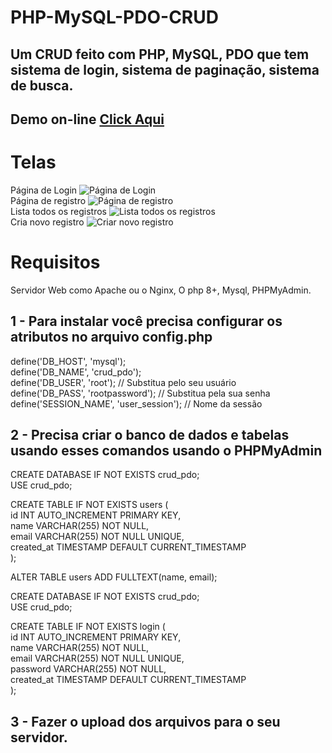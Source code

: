 # PHP-MySQL-PDO-CRUD
## Um CRUD feito com PHP, MySQL, PDO que tem sistema de login, sistema de paginação, sistema de busca.

## Demo on-line <a href="http://areadeteste.42web.io/crud/">Click Aqui</a>

# Telas

Página de Login
<img src="http://areadeteste.42web.io/crud/crud-img/login.jpg" alt="Página de Login"><br>
Página de registro
<img src="http://areadeteste.42web.io/crud/crud-img/register.jpg" alt="Página de registro"><br>
Lista todos os registros
<img src="http://areadeteste.42web.io/crud/crud-img/index.jpg" alt="Lista todos os registros"><br>
Cria novo registro
<img src="http://areadeteste.42web.io/crud/crud-img/create.jpg" alt="Criar novo registro"><br>

# Requisitos
Servidor Web como Apache ou o Nginx, O php 8+, Mysql, PHPMyAdmin.

## 1 - Para instalar você precisa configurar os atributos no arquivo config.php

define('DB_HOST', 'mysql');<br/>
define('DB_NAME', 'crud_pdo');<br/>
define('DB_USER', 'root'); // Substitua pelo seu usuário<br/>
define('DB_PASS', 'rootpassword'); // Substitua pela sua senha<br/>
define('SESSION_NAME', 'user_session'); // Nome da sessão<br/>

## 2 - Precisa criar o banco de dados e tabelas usando esses comandos usando o PHPMyAdmin

CREATE DATABASE IF NOT EXISTS crud_pdo;<br/>
USE crud_pdo;<br/>

CREATE TABLE IF NOT EXISTS users (<br/>
    id INT AUTO_INCREMENT PRIMARY KEY,<br/>
    name VARCHAR(255) NOT NULL,<br/>
    email VARCHAR(255) NOT NULL UNIQUE,<br/>
    created_at TIMESTAMP DEFAULT CURRENT_TIMESTAMP<br/>
);<br/>

ALTER TABLE users ADD FULLTEXT(name, email);<br/>

CREATE DATABASE IF NOT EXISTS crud_pdo;<br/>
USE crud_pdo;<br/>

CREATE TABLE IF NOT EXISTS login (<br/>
    id INT AUTO_INCREMENT PRIMARY KEY,<br/>
    name VARCHAR(255) NOT NULL,<br/>
    email VARCHAR(255) NOT NULL UNIQUE,<br/>
    password VARCHAR(255) NOT NULL,<br/>
    created_at TIMESTAMP DEFAULT CURRENT_TIMESTAMP<br/>
);<br/>

## 3 - Fazer o upload dos arquivos para o seu servidor.


